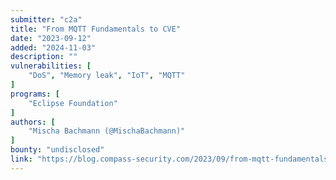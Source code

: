 ```yaml
---
submitter: "c2a"
title: "From MQTT Fundamentals to CVE"
date: "2023-09-12"
added: "2024-11-03"
description: ""
vulnerabilities: [
    "DoS", "Memory leak", "IoT", "MQTT"
]
programs: [
    "Eclipse Foundation"
]
authors: [
    "Mischa Bachmann (@MischaBachmann)"
]
bounty: "undisclosed"
link: "https://blog.compass-security.com/2023/09/from-mqtt-fundamentals-to-cve/"
---
```




